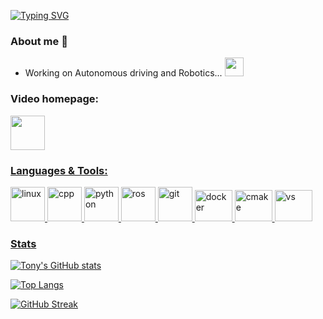 <a href="https://git.io/typing-svg"><img src="https://readme-typing-svg.herokuapp.com?font=Great+Vibes&size=40&pause=1000&color=020202&center=false&vCenter=true&width=1000&height=60&lines=Perseverance+and+Waiting" alt="Typing SVG" /></a>

### About me :raised_hands: 

* Working on Autonomous driving and Robotics... <img src="https://media.giphy.com/media/WUlplcMpOCEmTGBtBW/giphy.gif" width="30">

### Video homepage:

<a href="https://space.bilibili.com/262452806?spm_id_from=333.1007.0.0" target="_blank"><img height="55" src="https://upload.wikimedia.org/wikipedia/en/b/b7/Bilibili_logo.svg">

### Languages & Tools:

<p align="left">
    <img src="https://www.vectorlogo.zone/logos/linux/linux-icon.svg" alt="linux" width="55" height="55"/>
    <img src="https://www.vectorlogo.zone/logos/isocpp/isocpp-icon.svg" alt="cpp" width="55" height="55"/>
    <img src="https://www.vectorlogo.zone/logos/python/python-icon.svg" alt="python" width="55" height="55"/>
    <img src="https://www.vectorlogo.zone/logos/ros/ros-icon.svg" alt="ros" width="55" height="55"/>
    <img src="https://www.vectorlogo.zone/logos/git-scm/git-scm-icon.svg" alt="git" width="55" height="55"/> 
    <img src="https://www.vectorlogo.zone/logos/docker/docker-official.svg" alt="docker" width="60" height="50"/>
    <img src="https://www.vectorlogo.zone/logos/cmake/cmake-icon.svg" alt="cmake" width="60" height="50"/>
    <img src="https://www.vectorlogo.zone/logos/visualstudio_code/visualstudio_code-icon.svg" alt="vs" width="60" height="50"/>
</p>

### Stats

[![Tony's GitHub stats](https://github-readme-stats.vercel.app/api?username=Mr-Tony921&count_private=true&show_owner&show_icons=True)](https://github.com/Mr-Tony921/github-readme-stats)

[![Top Langs](https://github-readme-stats.vercel.app/api/top-langs/?username=Mr-Tony921&layout=compact)](https://github.com/Mr-Tony921/github-readme-stats)

[![GitHub Streak](https://github-readme-streak-stats.herokuapp.com/?user=Mr-Tony921)](https://git.io/streak-stats)
